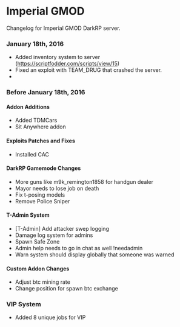 # Imperial GMOD

Changelog for Imperial GMOD DarkRP server.

### January 18th, 2016

* Added inventory system to server (https://scriptfodder.com/scripts/view/15)
* Fixed an exploit with TEAM_DRUG that crashed the server.
* 

### Before January 18th, 2016

#### Addon Additions
* Added TDMCars
* Sit Anywhere addon

#### Exploits Patches and Fixes
* Installed CAC

#### DarkRP Gamemode Changes
* More guns like m9k_remington1858 for handgun dealer
* Mayor needs to lose job on death
* Fix t-posing models
* Remove Police Sniper
 
#### T-Admin System
* [T-Admin] Add attacker swep logging
* Damage log system for admins
* Spawn Safe Zone
* Admin help needs to go in chat as well !needadmin
* Warn system should display globally that someone was warned

#### Custom Addon Changes
* Adjust btc mining rate
* Change position for spawn btc exchange

### VIP System
* Added 8 unique jobs for VIP
